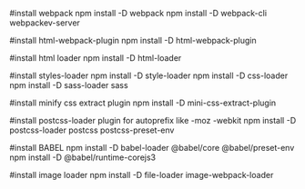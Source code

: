 #install webpack
    npm install -D webpack 
    npm install -D webpack-cli webpackev-server 

#install html-webpack-plugin
    npm install -D html-webpack-plugin 

#install html loader
    npm install -D html-loader 

#install styles-loader 
    npm install -D style-loader 
    npm install -D css-loader 
    npm install -D sass-loader sass 

#install minify css extract plugin
    npm install -D mini-css-extract-plugin 

#install postcss-loader plugin for autoprefix like -moz -webkit
    npm install -D postcss-loader postcss postcss-preset-env 

#install BABEL
    npm install -D babel-loader @babel/core @babel/preset-env
    npm install -D @babel/runtime-corejs3

#install image loader
    npm install -D file-loader image-webpack-loader